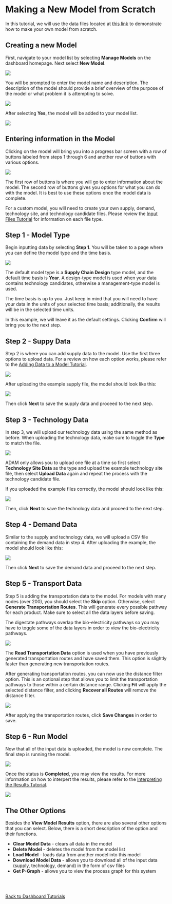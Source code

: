 <h1>Making a New Model from Scratch</h1>

<p>
    In this tutorial, we will use the data files located at 
<a href="https://github.com/ADAM-Development/ADAM_Documentation/tree/main/Downloadable_content/example_custom_model">this link</a> to demonstrate how to make your own model from scratch. 
</p>

<h2>Creating a new Model</h2>

<p>
    First, navigate to your model list by selecting <b>Manage Models</b> on the dashboard homepage. Next select <b>New Model</b>. 
</p>

<img src="Pictures\Dashboard_tutorials\new_model\model_list.png">

<p>
    You will be prompted to enter the model name and description. The description of the model should provide a brief overview of the purpose of the model or what problem it is attempting to solve. 
</p>

<img src="Pictures\Dashboard_tutorials\new_model\enter_info.png">

<p>
    After selecting <b>Yes</b>, the model will be added to your model list.
</p>

<img src="Pictures\Dashboard_tutorials\new_model\new_model.png">

<h2>Entering information in the Model</h2>

<p>
    Clicking on the model will bring you into a progress bar screen with a row of buttons labeled from steps 1 through 6 and another row of buttons with various options. 
</p>

<img src="Pictures\Dashboard_tutorials\new_model\progress_bar.png">

<p>
    The first row of buttons is where you will go to enter information about the model. The second row of buttons gives you options for what you can do with the model. It is best to use these options once the model data is complete. 
</p>

<p>
    For a custom model, you will need to create your own supply, demand, technology site, and technology candidate files. Please review the 
<a href="input_files.html">Input Files Tutorial</a> for information on each file type. 
</p>

<h2>Step 1 - Model Type</h2>

<p>
    Begin inputting data by selecting <b>Step 1</b>. You will be taken to a page where you can define the model type and the time basis. 
</p>

<img src="Pictures\Dashboard_tutorials\new_model\step1.png">

<p>
    The default model type is a <b>Supply Chain Design</b> type model, and the default time basis is <b>Year</b>. A design-type model is used when your data contains technology candidates, otherwise a management-type model is used. 
</p>

<p>
    The time basis is up to you. Just keep in mind that you will need to have your data in the units of your selected time basis; additionally, the results will be in the selected time units.
</p>

<p>
    In this example, we will leave it as the default settings. Clicking <b>Confirm</b> will bring you to the next step.
</p>

<h2>Step 2 - Suppy Data</h2>

<p>
    Step 2 is where you can add supply data to the model. Use the first three options to upload data. For a review on how each option works, please refer to the 
<a href="/ADAM_Documentation/dashboard_input_data.html">Adding Data to a Model Tutorial</a>.
</p>

<img src="Pictures\Dashboard_tutorials\new_model\step2.png">

<p>
    After uploading the example supply file, the model should look like this: 
</p>

<img src="Pictures\Dashboard_tutorials\new_model\step2_data.png">

<p>
    Then click <b>Next</b> to save the supply data and proceed to the next step. 
</p>

<h2>Step 3 - Technology Data</h2>

<p>
    In step 3, we will upload our technology data using the same method as before. When uploading the technology data, make sure to toggle the <b>Type</b> to match the file. 
</p>

<img src="Pictures\Dashboard_tutorials\new_model\step3_type.png">

<p>
    ADAM only allows you to upload one file at a time so first select <b>Technology Site Data</b> as the type and upload the example technology site file, then select <b>Upload Data</b> again and repeat the process with the technology candidate file. 
</p>

<p>
    If you uploaded the example files correctly, the model should look like this: 
</p>

<img src="Pictures\Dashboard_tutorials\new_model\step3.png">

<p>
    Then, click <b>Next</b> to save the technology data and proceed to the next step. 
</p>

<h2>Step 4 - Demand Data</h2>

<p>
    Similar to the supply and technology data, we will upload a CSV file containing the demand data in step 4. After uploading the example, the model should look like this:
</p>

<img src="Pictures\Dashboard_tutorials\new_model\step4.png">

<p>
    Then click <b>Next</b> to save the demand data and proceed to the next step. 
</p>

<h2>Step 5 - Transport Data</h2>

<p>
    Step 5 is adding the transportation data to the model. For models with many nodes (over 200), you should select the <b>Skip</b> option. Otherwise, select <b>Generate Transportation Routes</b>. This will generate every possible pathway for each product. Make sure to select all the data layers before saving. 
</p>

<p>
    The digestate pathways overlap the bio-electricity pathways so you may have to toggle some of the data layers in order to view the bio-electricity pathways. 
</p>

<img src="Pictures\Dashboard_tutorials\new_model\step5.png">

<p>
    The <b>Read Transportation Data</b> option is used when you have previously generated transportation routes and have saved them. This option is slightly faster than generating new transportation routes. 
</p>

<p>
    After generating transportation routes, you can now use the distance filter option. This is an optional step that allows you to limit the transportation pathways to those within a certain distance range. Clicking <b>Fit</b> will apply the selected distance filter, and clicking <b>Recover all Routes</b> will remove the distance filter. 
</p>

<img src="Pictures\Dashboard_tutorials\new_model\dist_filter.png">

<p>
    After applying the transportation routes, click <b>Save Changes</b> in order to save. 
</p>

<h2>Step 6 - Run Model</h2> 

<p>
    Now that all of the input data is uploaded, the model is now complete. The final step is running the model. 
</p>

<img src="Pictures\Dashboard_tutorials\new_model\step6.png">

<p>
    Once the status is <b>Completed</b>, you may view the results. For more information on how to interpert the results, please refer to the
<a href="/ADAM_Documentation/dashboard_results.html">Interpreting the Results Tutorial</a>.
</p>

<img src="Pictures\Dashboard_tutorials\new_model\completed.png">

<h2>The Other Options</h2>

<p>
    Besides the <b>View Model Results</b> option, there are also several other options that you can select. Below, there is a short description of the option and their functions. 
</p>

<ul>
    <li><b>Clear Model Data</b> - clears all data in the model</li>
    <li><b>Delete Model</b> - deletes the model from the model list</li>
    <li><b>Load Model</b> - loads data from another model into this model</li>
    <li><b>Download Model Data</b> - allows you to download all of the input data (supply, technology, demand) in the form of csv files</li>
    <li><b>Get P-Graph</b> - allows you to view the process graph for this system</li>
</ul>

<br>
<br>

<a href="/ADAM_Documentation/dashboard.html">Back to Dashboard Tutorials</a>